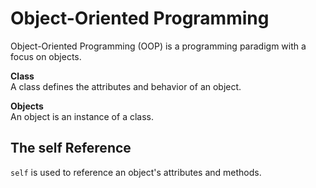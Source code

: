 # Object-Oriented Programming
Object-Oriented Programming (OOP) is a programming paradigm with a focus on objects. 

**Class**  
A class defines the attributes and behavior of an object. 

**Objects**  
An object is an instance of a class. 

## The self Reference
`self` is used to reference an object's attributes and methods. 
